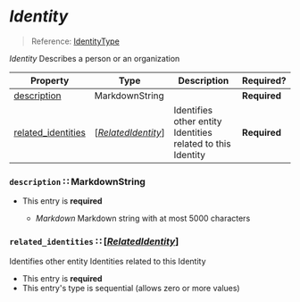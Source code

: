 <a id="map126"></a>
# *Identity*

> Reference: [IdentityType](http://stixproject.github.io/data-model/1.2/stixCommon/IdentityType/)

*Identity* Describes a person or an organization

| Property | Type | Description | Required? |
| -------- | ---- | ----------- | --------- |
|[description](#description-markdownstring)|MarkdownString| |**Required**|
|[related_identities](#related_identities-relatedidentityrelatedidentitymdmap127)|[[*RelatedIdentity*](./RelatedIdentity.md#map127)]|Identifies other entity Identities related to this Identity|**Required**|


<a id="description-markdownstring"></a>
### `description` ∷ MarkdownString

* This entry is **required**


  * *Markdown* Markdown string with at most 5000 characters

<a id="related_identities-relatedidentityrelatedidentitymdmap127"></a>
### `related_identities` ∷ [[*RelatedIdentity*](./RelatedIdentity.md#map127)]

Identifies other entity Identities related to this Identity

* This entry is **required**
* This entry's type is sequential (allows zero or more values)

